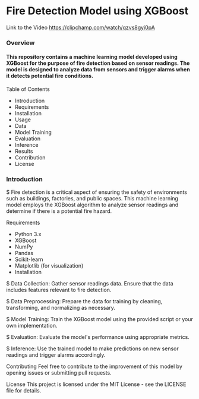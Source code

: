 # Fire Detection Model using XGBoost

Link to the Video https://clipchamp.com/watch/qzvs8gyi0pA 
### Overview
#### This repository contains a machine learning model developed using XGBoost for the purpose of fire detection based on sensor readings. The model is designed to analyze data from sensors and trigger alarms when it detects potential fire conditions.

Table of Contents
* Introduction
* Requirements
* Installation
* Usage
* Data
* Model Training
* Evaluation
* Inference
* Results
* Contribution
* License

### Introduction
$ Fire detection is a critical aspect of ensuring the safety of environments such as buildings, factories, and public spaces. This machine learning model employs the XGBoost algorithm to analyze sensor readings and determine if there is a potential fire hazard.

Requirements
* Python 3.x
* XGBoost
* NumPy
* Pandas
* Scikit-learn
* Matplotlib (for visualization)
* Installation


$ Data Collection: Gather sensor readings data. Ensure that the data includes features relevant to fire detection.

$ Data Preprocessing: Prepare the data for training by cleaning, transforming, and normalizing as necessary.

$ Model Training: Train the XGBoost model using the provided script or your own implementation.

$ Evaluation: Evaluate the model's performance using appropriate metrics.

$ Inference: Use the trained model to make predictions on new sensor readings and trigger alarms accordingly.

Contributing
Feel free to contribute to the improvement of this model by opening issues or submitting pull requests.

License
This project is licensed under the MIT License - see the LICENSE file for details.
